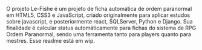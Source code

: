 O projeto Le-Fishe é um projeto de ficha automática de ordem paranormal em HTML5, CSS3 e JavaScript, criado originalmente para aplicar estudos sobre javascript, e posteriormente react, SQLServer, Python e Django.
Sua finalidade é calcular status automáticamente para fichas do sistema de RPG Ordem Paranormal, sendo uma ferramenta tanto para players quanto para mestres. Esse readme está em wip.

